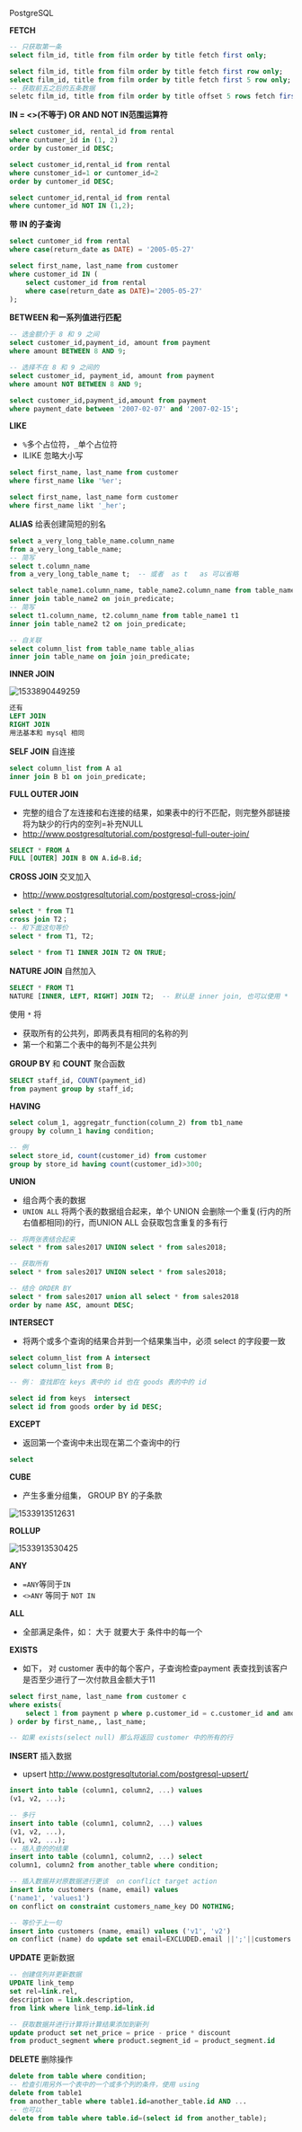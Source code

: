 PostgreSQL

**FETCH**

```sql
-- 只获取第一条
select film_id, title from film order by title fetch first only;

select film_id, title from film order by title fetch first row only;
select film_id, title from film order by title fetch first 5 row only;  -- 获取前五条
-- 获取前五之后的五条数据
seletc film_id, title from film order by title offset 5 rows fetch first 5 row only;
```

  **IN  =  <>(不等于)  OR  AND  NOT IN范围运算符**

```sql
select customer_id, rental_id from rental 
where cuntumer_id in (1, 2) 
order by customer_id DESC;

select customer_id,rental_id from rental 
where cunstomer_id=1 or cuntomer_id=2
order by cuntomer_id DESC;

select cuntomer_id,rental_id from rental
where cuntomer_id NOT IN (1,2);
```



**带 IN 的子查询**

```sql
select cuntomer_id from rental
where case(return_date as DATE) = '2005-05-27'

select first_name, last_name from customer
where customer_id IN (
	select customer_id from rental 
    where case(return_date as DATE)='2005-05-27'
);
```



**BETWEEN 和一系列值进行匹配**

```sql
-- 选金额介于 8 和 9 之间
select customer_id,payment_id, amount from payment
where amount BETWEEN 8 AND 9;

-- 选择不在 8 和 9 之间的
select customer_id, payment_id, amount from payment
where amount NOT BETWEEN 8 AND 9;

select customer_id,payment_id,amount from payment 
where payment_date between '2007-02-07' and '2007-02-15';
```



**LIKE**

- `%`多个占位符，`_`单个占位符
- ILIKE 忽略大小写

```sql
select first_name, last_name from customer
where first_name like '%er';

select first_name, last_name form customer
where first_name likt '_her';
```



**ALIAS**  给表创建简短的别名

```sql
select a_very_long_table_name.column_name
from a_very_long_table_name;
-- 简写
select t.column_name 
from a_very_long_table_name t;  -- 或者  as t   as 可以省略

select table_name1.column_name, table_name2.column_name from table_name1 
inner join table_name2 on join_predicate;
-- 简写
select t1.column_name, t2.column_name from table_name1 t1
inner join table_name2 t2 on join_predicate;

-- 自关联
select column_list from table_name table_alias
inner join table_name on join join_predicate;
```



**INNER JOIN**

![1533890449259](assets/1533890449259.png)

```sql
还有 
LEFT JOIN 
RIGHT JOIN
用法基本和 mysql 相同
```



**SELF JOIN** 自连接

```sql
select column_list from A a1
inner join B b1 on join_predicate;
```



**FULL OUTER JOIN**

- 完整的组合了左连接和右连接的结果，如果表中的行不匹配，则完整外部链接将为缺少的行内的空列=补充NULL
- http://www.postgresqltutorial.com/postgresql-full-outer-join/

```sql
SELECT * FROM A 
FULL [OUTER] JOIN B ON A.id=B.id;
```



**CROSS JOIN**  交叉加入

- http://www.postgresqltutorial.com/postgresql-cross-join/

```sql
select * from T1
cross join T2；
-- 和下面这句等价
select * from T1, T2;

select * from T1 INNER JOIN T2 ON TRUE;
```



**NATURE JOIN**  自然加入

```sql
SELECT * FROM T1
NATURE [INNER, LEFT, RIGHT] JOIN T2;  -- 默认是 inner join, 也可以使用 * 
```

使用 `*`  将

- 获取所有的公共列，即两表具有相同的名称的列
- 第一个和第二个表中的每列不是公共列

**GROUP BY**  和 **COUNT** 聚合函数

```sql
SELECT staff_id, COUNT(payment_id) 
from payment group by staff_id;
```



**HAVING**

```sql
select colum_1, aggregatr_function(column_2) from tb1_name
groupy by column_1 having condition;

-- 例
select store_id, count(customer_id) from customer
group by store_id having count(customer_id)>300;
```



**UNION** 

- 组合两个表的数据
- `UNION ALL` 将两个表的数据组合起来，单个 UNION 会删除一个重复(行内的所右值都相同)的行，而UNION ALL 会获取包含重复的多有行

```sql
-- 将两张表结合起来
select * from sales2017 UNION select * from sales2018;

-- 获取所有
select * from sales2017 UNION select * from sales2018;

-- 结合 ORDER BY
select * from sales2017 union all select * from sales2018
order by name ASC, amount DESC;
```



**INTERSECT**

- 将两个或多个查询的结果合并到一个结果集当中，必须 select 的字段要一致

```sql
select column_list from A intersect
select column_list from B;

-- 例： 查找即在 keys 表中的 id 也在 goods 表的中的 id

select id from keys  intersect
select id from goods order by id DESC;
```

**EXCEPT**

- 返回第一个查询中未出现在第二个查询中的行

```sql
select
```

**CUBE**

- 产生多重分组集， GROUP BY 的子条款

![1533913512631](assets/1533913512631.png)

**ROLLUP**

![1533913530425](assets/1533913530425.png)



**ANY**

- `=ANY`等同于`IN`
- `<>ANY` 等同于 `NOT IN`

**ALL**

- 全部满足条件，如：  大于 就要大于 条件中的每一个

**EXISTS**

- 如下， 对 customer 表中的每个客户，子查询检查payment 表查找到该客户是否至少进行了一次付款且金额大于11

  

```sql
select first_name, last_name from customer c
where exists(
	select 1 from payment p where p.customer_id = c.customer_id and amount > 11
) order by first_name,, last_name;

-- 如果 exists(select null) 那么将返回 customer 中的所有的行
```



**INSERT** 插入数据

- upsert http://www.postgresqltutorial.com/postgresql-upsert/

```sql
insert into table (column1, column2, ...) values
(v1, v2, ...);

-- 多行
insert into table (column1, column2, ...) values
(v1, v2, ...),
(v1, v2, ...);
-- 插入查的的结果
insert into table (column1, column2, ...) select 
column1, column2 from another_table where condition;

-- 插入数据并对原数据进行更该  on conflict target action
insert into customers (name, email) values
('name1', 'values1') 
on conflict on constraint customers_name_key DO NOTHING;

-- 等价于上一句
insert into customers (name, email) values ('v1', 'v2')
on conflict (name) do update set email=EXCLUDED.email ||';'||customers.email
```



**UPDATE** 更新数据

```sql
-- 创建信列并更新数据
UPDATE link_temp 
set rel=link.rel,
description = link.description,
from link where link_temp.id=link.id

-- 获取数据并进行计算将计算结果添加到新列
update product set net_price = price - price * discount
from product_segment where product.segment_id = product_segment.id
```



**DELETE**  删除操作

```sql
delete from table where condition;
-- 检查引用另外一个表中的一个或多个列的条件，使用 using
delete from table1
from another_table where table1.id=another_table.id AND ...
-- 也可以
delete from table where table.id=(select id from another_table);
```







